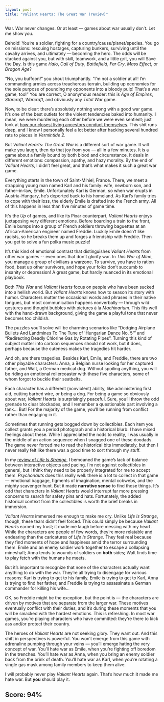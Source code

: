 ```yaml
---
layout: post
title: "Valiant Hearts: The Great War (review)"
---
```


War. War never changes. Or at least — games about war usually don’t. Let me show you.

Behold! You’re a soldier, fighting for a country/cause/planet/species. You go on missions: rescuing hostages, capturing bunkers, surviving until the cavalry arrives, and ultimately — becoming the hero. The odds will be stacked against you, but with skill, teamwork, and a little grit, you will Save the Day. Is this game _Halo_, _Call of Duty_, _Battlefield_, _Far Cry_, _Mass Effect_, or _Dragon Age_?

“No, you buffoon!” you shout triumphantly. “I’m not a soldier at all! I’m commanding armies across treacherous terrain, building up economies for the sole purpose of pounding my opponents into a bloody pulp! That’s a war game, too!” You are correct, O anonymous reader: this is _Age of Empires_, _Starcraft_, _Warcraft_, and obviously any _Total War_ game.

Now, to be clear: there’s absolutely nothing wrong with a good war game. It’s one of the best outlets for the violent tendencies baked into humanity. I mean, we were murdering each other before we were even sentient; just look at [how our closest living ancestors conduct themselves][killer-chimps]. This shit runs deep, and I know I personally feel a lot better after hacking several hundred rats to pieces in _Vermintide 2_.

But _Valiant Hearts: The Great War_ is a different sort of war game. It will make you laugh, then rip that joy from you — all in a few minutes. It is a game about a family bound by both blood and circumstance. It deals in different emotions: compassion, apathy, and hazy morality. By the end of _Valiant Hearts_, I didn’t feel great, and that’s what makes it such a great war game.

Everything starts in the town of Saint-Mihiel, France. There, we meet a strapping young man named Karl and his family: wife, newborn son, and father-in-law, Emile. Unfortunately Karl is German, so when war erupts in Austria-Hungary, he’s deported back to his homeland. As Karl’s family tries to cope with their loss, the elderly Emile is drafted into the French army. All of this happens in less than five minutes of game time.

It's the _Up_ of games, and like its Pixar counterpart, _Valiant Hearts_ enjoys juxtaposing very different emotions. Before boarding a train to the front, Emile bumps into a group of French soldiers throwing baguettes at an African-American engineer named Freddie. Luckily Emile doesn’t like racists, so he breaks them up and forges a friendship with Freddie. Then you get to solve a fun polka music puzzle!

It’s this kind of emotional contrast that distinguishes _Valiant Hearts_ from other war games -- even ones that don't glorify war. In _This War of Mine_, you manage a group of civilians a warzone. To survive, you have to ration food, beat up other survivors, and hope your folks don’t succumb to insanity or depression! A great game, but hardly nuanced in its emotional playbook.

Both _This War_ and _Valiant Hearts_ focus on people who have been sucked into a hellish world. But _Valiant Hearts_ knows how to season its story with humor. Characters mutter the occasional words and phrases in their native tongues, but most communication happens nonverbally — through wild gestures and thought bubbles with pictures à la _Machinarium_. This fits well with the hand-drawn background, giving the game a playful tone that never becomes too childish.

The puzzles you’ll solve will be charming scenarios like “Dodging Airplane Bullets And Landmines To The Tune of 'Hungarian Dance No. 5'” and “Redirecting Deadly Chlorine Gas by Rotating Pipes”. Turning this kind of subject matter into cartoon sequences should not work, but it does, perhaps because the cuteness makes the tragedies hit harder.

And oh, are there tragedies. Besides Karl, Emile, and Freddie, there are two other playable characters: Anna, a Belgian nurse looking for her captured father, and Walt, a German medical dog. Without spoiling anything, you will be riding an emotional rollercoaster with these five characters, some of whom forgot to buckle their seatbelts.

Each character has a different (nonviolent) ability, like administering first aid, cutting barbed wire, or being a dog. For being a game so obviously about war, _Valiant Hearts_ is surprisingly peaceful. Sure, you’ll throw the odd grenade to clear blockades, and I remember a questionable part involving a tank… But! For the majority of the game, you’ll be running from conflict rather than engaging in it.

Sometimes that running gets bogged down by collectibles. Each item you collect grants you a period photograph and a historical blurb. I have mixed feelings about these. While I appreciated the nods to reality, I was usually in the middle of an action sequence when I snagged one of these doodads. The game never forced me to read the historical bits immediately, but then I never really felt like there was a good time to sort through my stuff.

In my [review of _Life Is Strange_][life-is-strange], I bemoaned the game’s lack of balance between interactive objects and pacing. I’m not against collectibles in general, but I think they need to be properly integrated for me to accept them. _Psychonauts_ does this really well: there is a lot to collect in that game — emotional baggage, figments of imagination, mental cobwebs, and the mighty scavenger hunt. But it made **narrative sense** to find those things. It’s odd that characters in _Valiant Hearts_ would interrupt far more pressing concerns to search for safety pins and hats. Fortunately, the added historical context from the collectibles is worth the brief breaks in immersion.

_Valiant Hearts_ immersed me enough to make me cry. Unlike _Life Is Strange_, though, these tears didn’t feel forced. This could simply be because _Valiant Hearts_ earned my trust; it made me laugh before messing with my heart. While the characters are people of few words, they’re more relatable and endearing than the caricatures of _Life Is Strange_. They feel real because they find moments of hope and happiness amid the terror surrounding them: Emile and an enemy soldier work together to escape a collapsing mineshaft; Anna tends to wounds of soldiers on **both** sides; Walt finds time to play fetch with the humans he meets.

But it’s important to recognize that none of the characters actually want anything to do with the war. They’re all trying to disengage for various reasons: Karl is trying to get to his family, Emile is trying to get to Karl, Anna is trying to find her father, and Freddie is trying to assassinate a German commander for killing his wife...

OK, so Freddie might be the exception, but the point is — the characters are driven by motives that are separate from the larger war. These motives eventually conflict with their duties, and it’s during these moments that you will be smacked with the hardest emotions. This is refreshing. In most war games, you’re playing characters who have committed: they’re there to kick ass and/or protect their country.

The heroes of _Valiant Hearts_ are not seeking glory. They want out. And this shift in perspectives is powerful. You won’t emerge from this game with adrenaline pumping through your veins — you’ll emerge hating the very concept of war. You’ll hate war as Emile, when you’re fighting off boredom in the trenches. You’ll hate war as Anna, when you bring an enemy soldier back from the brink of death. You’ll hate war as Karl, when you’re rotating a single gas mask among family members to keep them alive.

I will probably never play _Valiant Hearts_ again. That’s how much it made me hate war. But **you** should play it.

## Score: 94%

[killer-chimps]: https://www.seeker.com/killer-chimps-reveal-why-violence-persists-1769095666.html
[life-is-strange]: http://aleksharma.com/2018/07/09/life-is-strange.html
